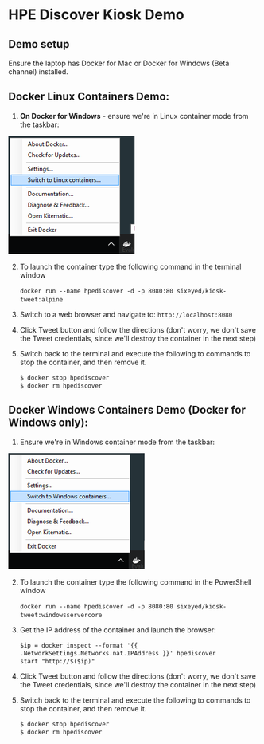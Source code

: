 # HPE Discover Kiosk Demo

## Demo setup

Ensure the laptop has Docker for Mac or Docker for Windows (Beta channel) installed.


## Docker Linux Containers Demo:

1. **On Docker for Windows** - ensure we're in Linux container mode from the taskbar:

![Switch to Linux Containers](img/switch-to-linux.png)

2. To launch the container type the following command in the terminal window

   `docker run --name hpediscover -d -p 8080:80 sixeyed/kiosk-tweet:alpine`

3. Switch to a web browser and navigate to: `http://localhost:8080`

4. Click Tweet button and follow the directions (don't worry, we don't save the Tweet credentials, since we'll destroy the container in the next step)

5. Switch back to the terminal and execute the following to commands to stop the container, and then remove it.  

    ```
    $ docker stop hpediscover
    $ docker rm hpediscover
    ```


## Docker Windows Containers Demo (Docker for Windows only):

1. Ensure we're in Windows container mode from the taskbar:

![Switch to Windows Containers](img/switch-to-windows.png)

2. To launch the container type the following command in the PowerShell window

   `docker run --name hpediscover -d -p 8080:80 sixeyed/kiosk-tweet:windowsservercore`

3. Get the IP address of the container and launch the browser:

    ```
    $ip = docker inspect --format '{{ .NetworkSettings.Networks.nat.IPAddress }}' hpediscover
    start "http://$($ip)"  
    ```

4. Click Tweet button and follow the directions (don't worry, we don't save the Tweet credentials, since we'll destroy the container in the next step)

5. Switch back to the terminal and execute the following to commands to stop the container, and then remove it.  

    ```
    $ docker stop hpediscover
    $ docker rm hpediscover
    ```
